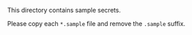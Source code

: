 This directory contains sample secrets.

Please copy each `*.sample` file and remove the `.sample` suffix.